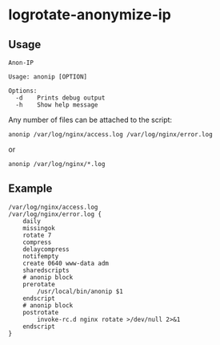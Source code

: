 # logrotate-anonymize-ip

## Usage
```
Anon-IP

Usage: anonip [OPTION]

Options: 
  -d    Prints debug output
  -h    Show help message
```

Any number of files can be attached to the script:

`anonip /var/log/nginx/access.log /var/log/nginx/error.log`

or

`anonip /var/log/nginx/*.log`

## Example

```
/var/log/nginx/access.log
/var/log/nginx/error.log {
	daily
    missingok
    rotate 7
    compress
    delaycompress
    notifempty
    create 0640 www-data adm
    sharedscripts
    # anonip block
    prerotate
        /usr/local/bin/anonip $1
    endscript
    # anonip block
    postrotate
        invoke-rc.d nginx rotate >/dev/null 2>&1
    endscript
}
```
